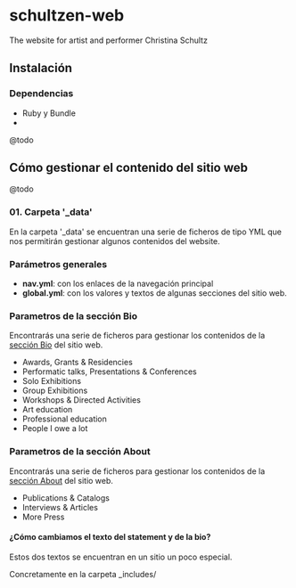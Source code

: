 # schultzen-web
The website for artist and performer Christina Schultz


## Instalación

### Dependencias

- Ruby y Bundle
- 

@todo


## Cómo gestionar el contenido del sitio web

@todo 

### 01. Carpeta '_data'

En la carpeta '_data' se encuentran una serie de ficheros de tipo YML que nos permitirán gestionar algunos contenidos del website.

### Parámetros generales

- **nav.yml**: con los enlaces de la navegación principal
- **global.yml**: con los valores y textos de algunas secciones del sitio web.


### Parametros de la sección Bio

Encontrarás una serie de ficheros para gestionar los contenidos de la [sección Bio](http://www.christinaschultz.com/bio) del sitio web.

- Awards, Grants & Residencies
- Performatic talks, Presentations & Conferences
- Solo Exhibitions
- Group Exhibitions
- Workshops & Directed Activities
- Art education
- Professional education
- People I owe a lot 

### Parametros de la sección About

Encontrarás una serie de ficheros para gestionar los contenidos de la [sección About](http://www.christinaschultz.com/about) del sitio web.

- Publications & Catalogs
- Interviews & Articles
- More Press

#### ¿Cómo cambiamos el texto del statement y de la bio?

Estos dos textos se encuentran en un sitio un poco especial.

Concretamente en la carpeta _includes/

